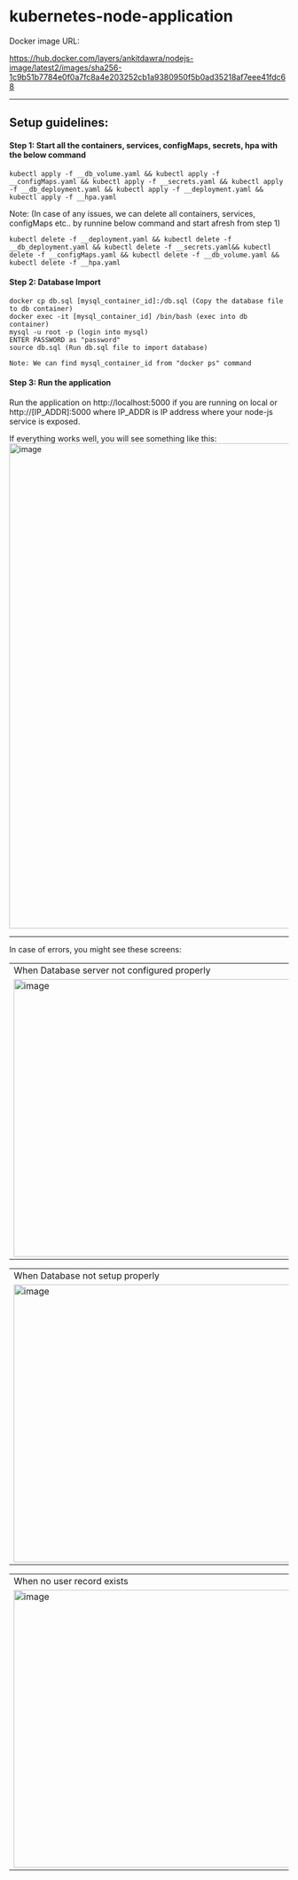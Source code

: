 # kubernetes-node-application

Docker image URL:

https://hub.docker.com/layers/ankitdawra/nodejs-image/latest2/images/sha256-1c9b51b7784e0f0a7fc8a4e203252cb1a9380950f5b0ad35218af7eee41fdc68

<hr/>

<h2>Setup guidelines:</h2>

<h4>Step 1: Start all the containers, services, configMaps, secrets, hpa with the below command</h4>

    kubectl apply -f __db_volume.yaml && kubectl apply -f __configMaps.yaml && kubectl apply -f __secrets.yaml && kubectl apply -f __db_deployment.yaml && kubectl apply -f __deployment.yaml && kubectl apply -f __hpa.yaml

Note: (In case of any issues, we can delete all containers, services, configMaps etc.. by runnine below command and start afresh from step 1)

    kubectl delete -f __deployment.yaml && kubectl delete -f __db_deployment.yaml && kubectl delete -f __secrets.yaml&& kubectl delete -f __configMaps.yaml && kubectl delete -f __db_volume.yaml && kubectl delete -f __hpa.yaml

<h4>Step 2: Database Import</h4>

    docker cp db.sql [mysql_container_id]:/db.sql (Copy the database file to db container)
    docker exec -it [mysql_container_id] /bin/bash (exec into db container)
    mysql -u root -p (login into mysql)
    ENTER PASSWORD as "password"
    source db.sql (Run db.sql file to import database)

    Note: We can find mysql_container_id from "docker ps" command

<h4>Step 3: Run the application</h4>

Run the application on http://localhost:5000 if you are running on local or http://[IP_ADDR]:5000 where IP_ADDR is IP address where your node-js service is exposed.

If everything works well, you will see something like this:
<img width="874" alt="image" src="https://github.com/ankitdawra/kubernetes-node-app/assets/20342761/dd541e43-249d-4809-b808-6169ebe33f9b">

<hr/>

In case of errors, you might see these screens:

<table>
    <tr><td>When Database server not configured properly</td></tr>
   <tr>
       <td> <img width="500" alt="image" src="https://github.com/ankitdawra/kubernetes-node-app/assets/20342761/e6916ce8-fb66-43eb-8cea-9c0176bf3387"></td>
   </tr>
</table>

<table>
    <tr><td>When Database not setup properly</td></tr>
   <tr>
       <td> <img width="500" alt="image" src="https://github.com/ankitdawra/kubernetes-node-app/assets/20342761/ccf6cdd1-14b6-4e59-a923-03c022e9b1b1"> </td>
   </tr>
</table>

<table>
    <tr><td>When no user record exists</td></tr>
   <tr>
       <td> <img width="500" alt="image" src="https://github.com/ankitdawra/kubernetes-node-app/assets/20342761/c9c1df57-2730-4d30-955f-ca6e5fac75c4"></td>
   </tr>
</table>
